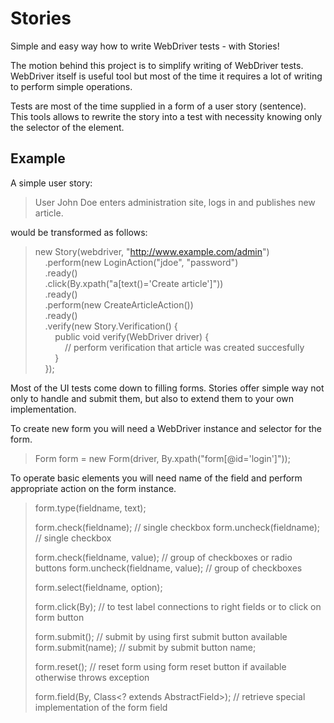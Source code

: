 Stories
=======

Simple and easy way how to write WebDriver tests - with Stories!

The motion behind this project is to simplify writing of WebDriver tests. WebDriver itself is useful tool but most of the time it requires a lot of writing to perform simple operations.

Tests are most of the time supplied in a form of a user story (sentence). This tools allows to rewrite the story into a test with necessity knowing only the selector of the element.

Example
-------

A simple user story:

> User John Doe enters administration site, logs in and publishes new article.

would be transformed as follows:

> new Story(webdriver, "http://www.example.com/admin")  
> &nbsp;&nbsp;&nbsp;&nbsp;.perform(new LoginAction("jdoe", "password")  
> &nbsp;&nbsp;&nbsp;&nbsp;.ready()  
> &nbsp;&nbsp;&nbsp;&nbsp;.click(By.xpath("a[text()='Create article']"))  
> &nbsp;&nbsp;&nbsp;&nbsp;.ready()  
> &nbsp;&nbsp;&nbsp;&nbsp;.perform(new CreateArticleAction())  
> &nbsp;&nbsp;&nbsp;&nbsp;.ready()  
> &nbsp;&nbsp;&nbsp;&nbsp;.verify(new Story.Verification() {  
> &nbsp;&nbsp;&nbsp;&nbsp;&nbsp;&nbsp;&nbsp;&nbsp;public void verify(WebDriver driver) {  
> &nbsp;&nbsp;&nbsp;&nbsp;&nbsp;&nbsp;&nbsp;&nbsp;&nbsp;&nbsp;&nbsp;&nbsp;// perform verification that article was created succesfully  
> &nbsp;&nbsp;&nbsp;&nbsp;&nbsp;&nbsp;&nbsp;&nbsp;}  
> &nbsp;&nbsp;&nbsp;&nbsp;});



Most of the UI tests come down to filling forms. Stories offer simple way not only to handle and submit them, but also to extend them to your own implementation.

To create new form you will need a WebDriver instance and selector for the form.

> Form form = new Form(driver, By.xpath("form[@id='login']"));

To operate basic elements you will need name of the field and perform appropriate action on the form instance. 

> form.type(fieldname, text);
> 
> form.check(fieldname); // single checkbox
> form.uncheck(fieldname); // single checkbox
> 
> form.check(fieldname, value); // group of checkboxes or radio buttons
> form.uncheck(fieldname, value); // group of checkboxes
> 
> form.select(fieldname, option);
> 
> form.click(By); // to test label connections to right fields or to click on form button
> 
> form.submit(); // submit by using first submit button available
> form.submit(name); // submit by submit button name;
> 
> form.reset(); // reset form using form reset button if available otherwise throws exception
> 
> form.field(By, Class<? extends AbstractField>); // retrieve special implementation of the form field


